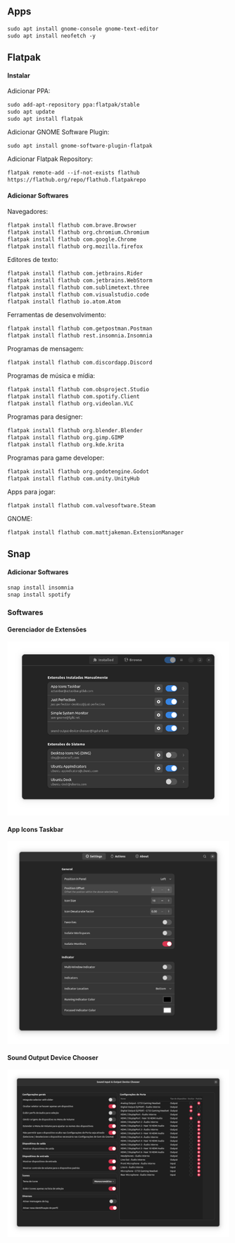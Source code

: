 ## Apps

```shell
sudo apt install gnome-console gnome-text-editor
sudo apt install neofetch -y
```

## Flatpak

#### Instalar

Adicionar PPA:

```shell
sudo add-apt-repository ppa:flatpak/stable
sudo apt update
sudo apt install flatpak
```

Adicionar GNOME Software Plugin:

```shell
sudo apt install gnome-software-plugin-flatpak
```

Adicionar Flatpak Repository:

```shell
flatpak remote-add --if-not-exists flathub https://flathub.org/repo/flathub.flatpakrepo
```

#### Adicionar Softwares

Navegadores:

```shell
flatpak install flathub com.brave.Browser
flatpak install flathub org.chromium.Chromium
flatpak install flathub com.google.Chrome
flatpak install flathub org.mozilla.firefox
```

Editores de texto:

```shell
flatpak install flathub com.jetbrains.Rider
flatpak install flathub com.jetbrains.WebStorm
flatpak install flathub com.sublimetext.three
flatpak install flathub com.visualstudio.code
flatpak install flathub io.atom.Atom
```

Ferramentas de desenvolvimento:

```shell
flatpak install flathub com.getpostman.Postman
flatpak install flathub rest.insomnia.Insomnia
```

Programas de mensagem:

```shell
flatpak install flathub com.discordapp.Discord
```

Programas de música e mídia:

```shell
flatpak install flathub com.obsproject.Studio
flatpak install flathub com.spotify.Client
flatpak install flathub org.videolan.VLC
```

Programas para designer:

```shell
flatpak install flathub org.blender.Blender
flatpak install flathub org.gimp.GIMP
flatpak install flathub org.kde.krita
```

Programas para game developer:

```shell
flatpak install flathub org.godotengine.Godot
flatpak install flathub com.unity.UnityHub
```

Apps para jogar:

```shell
flatpak install flathub com.valvesoftware.Steam
```

GNOME:

```shell
flatpak install flathub com.mattjakeman.ExtensionManager
```

## Snap

#### Adicionar Softwares

```shell
snap install insomnia
snap install spotify
```

### Softwares

#### Gerenciador de Extensões

![Gerenciador de Extensões do GNOME](./linux-gnome-extensions.png)

#### App Icons Taskbar

![Extensões do GNOME - App Icons Taskbar](./linux-gnome-extension-app-icons-taskbar.png)

#### Sound Output Device Chooser

![Extensões do GNOME - Sound Output Device Chooser](./linux-gnome-extension-sound-output-device-chooser.png)

